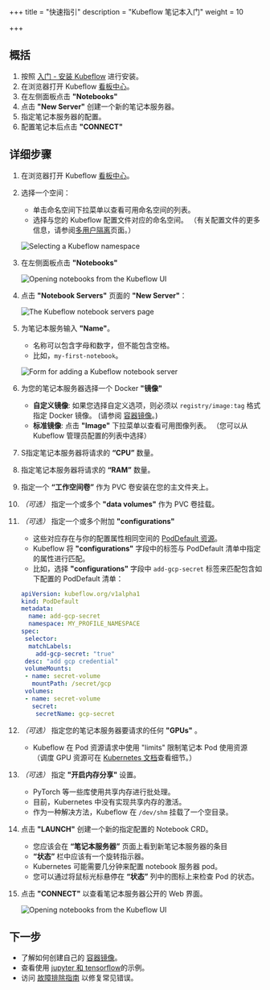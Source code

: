 +++
title = "快速指引"
description = "Kubeflow 笔记本入门"
weight = 10
                    
+++

## 概括

1. 按照 [入门 - 安装 Kubeflow](/docs/started/installing-kubeflow/) 进行安装。
2. 在浏览器打开 Kubeflow [看板中心](/docs/components/central-dash/)。
3. 在左侧面板点击 __"Notebooks"__ 
4. 点击 __"New Server"__ 创建一个新的笔记本服务器。
5. 指定笔记本服务器的配置。
6. 配置笔记本后点击 __"CONNECT"__

## 详细步骤

1. 在浏览器打开 Kubeflow [看板中心](/docs/components/central-dash/)。

2. 选择一个空间：
    - 单击命名空间下拉菜单以查看可用命名空间的列表。
    - 选择与您的 Kubeflow 配置文件对应的命名空间。
      （有关配置文件的更多信息，请参阅[多用户隔离](/docs/components/multi-tenancy/)页面。）

   <img src="/docs/images/notebooks-namespace.png"
   alt="Selecting a Kubeflow namespace"
   class="mt-3 mb-3 border border-info rounded">

3. 在左侧面板点击 __"Notebooks"__

   <img src="/docs/images/jupyterlink.png"
   alt="Opening notebooks from the Kubeflow UI"
   class="mt-3 mb-3 border border-info rounded">

4. 点击 __"Notebook Servers"__ 页面的 __"New Server"__：

   <img src="/docs/images/add-notebook-server.png"
   alt="The Kubeflow notebook servers page"
   class="mt-3 mb-3 border border-info rounded">

5. 为笔记本服务输入 __"Name"__。
    - 名称可以包含字母和数字，但不能包含空格。
    - 比如，`my-first-notebook`。

   <img src="/docs/images/new-notebook-server.png"
   alt="Form for adding a Kubeflow notebook server"
   class="mt-3 mb-3 border border-info rounded">

6. 为您的笔记本服务器选择一个 Docker __"镜像"__ 
    - __自定义镜像__: 如果您选择自定义选项，则必须以 `registry/image:tag` 格式指定 Docker 镜像。
      (请参阅 [容器镜像](/docs/components/notebooks/container-images/)。)
    - __标准镜像__: 点击 __"Image"__ 下拉菜单以查看可用图像列表。
     （您可以从 Kubeflow 管理员配置的列表中选择）

7. S指定笔记本服务器将请求的 __“CPU”__ 数量。

8. 指定笔记本服务器将请求的 __“RAM”__ 数量。

9. 指定一个 __“工作空间卷”__ 作为 PVC 卷安装在您的主文件夹上。

10. *（可选）* 指定一个或多个 __"data volumes"__ 作为 PVC 卷挂载。

11. *（可选）* 指定一个或多个附加 __"configurations"__
    - 这些对应存在与你的配置属性相同空间的 [PodDefault 资源](https://github.com/kubeflow/kubeflow/blob/master/components/admission-webhook/README.md)。
    - Kubeflow 将 __"configurations"__ 字段中的标签与 PodDefault 清单中指定的属性进行匹配。
    - 比如，选择 __"configurations"__ 字段中 `add-gcp-secret` 标签来匹配包含如下配置的 PodDefault 清单：
    ```yaml
    apiVersion: kubeflow.org/v1alpha1
    kind: PodDefault
    metadata:
      name: add-gcp-secret
      namespace: MY_PROFILE_NAMESPACE
    spec:
     selector:
      matchLabels:
        add-gcp-secret: "true"
     desc: "add gcp credential"
     volumeMounts:
     - name: secret-volume
       mountPath: /secret/gcp
     volumes:
     - name: secret-volume
       secret:
        secretName: gcp-secret
    ```

12. *（可选）* 指定您的笔记本服务器要请求的任何 __"GPUs"__ 。
    - Kubeflow 在 Pod 资源请求中使用 "limits" 限制笔记本 Pod 使用资源
      （调度 GPU 资源可在 [Kubernetes 文档](https://kubernetes.io/docs/tasks/manage-gpus/scheduling-gpus/)查看细节。）

13. *（可选）* 指定 __"开启内存分享"__ 设置。
    - PyTorch 等一些库使用共享内存进行批处理。
    - 目前，Kubernetes 中没有实现共享内存的激活。
    - 作为一种解决方法，Kubeflow 在 `/dev/shm` 挂载了一个空目录。

14. 点击 __"LAUNCH"__ 创建一个新的指定配置的 Notebook CRD。
    - 您应该会在 __“笔记本服务器”__ 页面上看到新笔记本服务器的条目
    - __“状态”__ 栏中应该有一个旋转指示器。
    - Kubernetes 可能需要几分钟来配置 notebook 服务器 pod。
    - 您可以通过将鼠标光标悬停在 __“状态”__ 列中的图标上来检查 Pod 的状态。

15. 点击 __"CONNECT"__ 以查看笔记本服务器公开的 Web 界面。

    <img src="/docs/images/notebook-servers.png"
    alt="Opening notebooks from the Kubeflow UI"
    class="mt-3 mb-3 border border-info rounded">

## 下一步

- 了解如何创建自己的 [容器镜像](/docs/components/notebooks/container-images/)。
- 查看使用 [jupyter 和 tensorflow](/docs/components/notebooks/jupyter-tensorflow-examples/)的示例。
- 访问 [故障排除指南](/docs/components/notebooks/troubleshooting) 以修复常见错误。
